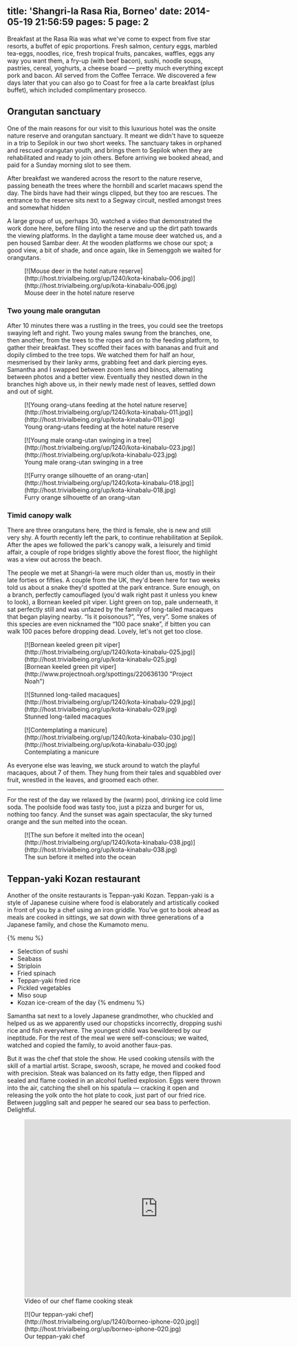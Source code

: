 title: 'Shangri-la Rasa Ria, Borneo'
date: 2014-05-19 21:56:59
pages: 5
page: 2
---

Breakfast at the Rasa Ria was what we've come to expect from five star resorts, a buffet of epic proportions. Fresh salmon, century eggs, marbled tea-eggs, noodles, rice, fresh tropical fruits, pancakes, waffles, eggs any way you want them, a fry-up (with beef bacon), sushi, noodle soups, pastries, cereal, yoghurts, a cheese board — pretty much everything except pork and bacon. All served from the Coffee Terrace. We discovered a few days later that you can also go to Coast for free a la carte breakfast (plus buffet), which included complimentary prosecco.

## Orangutan sanctuary

One of the main reasons for our visit to this luxurious hotel was the onsite nature reserve and orangutan sanctuary. It meant we didn't have to squeeze in a trip to Sepilok in our two short weeks. The sanctuary takes in orphaned and rescued orangutan youth, and brings them to Sepilok when they are rehabilitated and ready to join others. Before arriving we booked ahead, and paid for a Sunday morning slot to see them.

After breakfast we wandered across the resort to the nature reserve, passing beneath the trees where the hornbill and scarlet macaws spend the day. The birds have had their wings clipped, but they too are rescues. The entrance to the reserve sits next to a Segway circuit, nestled amongst trees and somewhat hidden

A large group of us, perhaps 30, watched a video that demonstrated the work done here, before filing into the reserve and up the dirt path towards the viewing platforms. In the daylight a tame mouse deer watched us, and a pen housed Sambar deer. At the wooden platforms we chose our spot; a good view, a bit of shade, and once again, like in Semenggoh we waited for orangutans.

<figure class="generated-figure generated-figure--retina generated-figure--620 generated-figure--landscape">[![Mouse deer in the hotel nature reserve](http://host.trivialbeing.org/up/1240/kota-kinabalu-006.jpg)](http://host.trivialbeing.org/up/kota-kinabalu-006.jpg)<figcaption class="generated-figure-caption">Mouse deer in the hotel nature reserve</figcaption></figure>

### Two young male orangutan

After 10 minutes there was a rustling in the trees, you could see the treetops swaying left and right. Two young males swung from the branches, one, then another, from the trees to the ropes and on to the feeding platform, to gather their breakfast. They scoffed their faces with bananas and fruit and dopily climbed to the tree tops. We watched them for half an hour, mesmerised by their lanky arms, grabbing feet and dark piercing eyes. Samantha and I swapped between zoom lens and binocs, alternating between photos and a better view. Eventually they nestled down in the branches high above us, in their newly made nest of leaves, settled down and out of sight.

<figure class="generated-figure generated-figure--retina generated-figure--620 generated-figure--landscape">[![Young orang-utans feeding at the hotel nature reserve](http://host.trivialbeing.org/up/1240/kota-kinabalu-011.jpg)](http://host.trivialbeing.org/up/kota-kinabalu-011.jpg)<figcaption class="generated-figure-caption">Young orang-utans feeding at the hotel nature reserve</figcaption></figure>

<figure class="generated-figure generated-figure--retina generated-figure--620 generated-figure--portrait">[![Young male orang-utan swinging in a tree](http://host.trivialbeing.org/up/1240/kota-kinabalu-023.jpg)](http://host.trivialbeing.org/up/kota-kinabalu-023.jpg)<figcaption class="generated-figure-caption">Young male orang-utan swinging in a tree</figcaption></figure>

<figure class="generated-figure generated-figure--retina generated-figure--620 generated-figure--landscape">[![Furry orange silhouette of an orang-utan](http://host.trivialbeing.org/up/1240/kota-kinabalu-018.jpg)](http://host.trivialbeing.org/up/kota-kinabalu-018.jpg)<figcaption class="generated-figure-caption">Furry orange silhouette of an orang-utan</figcaption></figure>

### Timid canopy walk

There are three orangutans here, the third is female, she is new and still very shy. A fourth recently left the park, to continue rehabilitation at Sepilok. After the apes we followed the park's canopy walk, a leisurely and timid affair, a couple of rope bridges slightly above the forest floor, the highlight was a view out across the beach.

The people we met at Shangri-la were much older than us, mostly in their late forties or fifties. A couple from the UK, they'd been here for two weeks told us about a snake they'd spotted at the park entrance. Sure enough, on a branch, perfectly camouflaged (you'd walk right past it unless you knew to look), a Bornean keeled pit viper. Light green on top, pale underneath, it sat perfectly still and was unfazed by the family of long-tailed macaques that began playing nearby. “Is it poisonous?”, “Yes, very”. Some snakes of this species are even nicknamed the “100 pace snake”, if bitten you can walk 100 paces before dropping dead. Lovely, let's not get too close.

<figure class="generated-figure generated-figure--retina generated-figure--620 generated-figure--landscape">[![Bornean keeled green pit viper](http://host.trivialbeing.org/up/1240/kota-kinabalu-025.jpg)](http://host.trivialbeing.org/up/kota-kinabalu-025.jpg)<figcaption class="generated-figure-caption">[Bornean keeled green pit viper](http://www.projectnoah.org/spottings/220636130 "Project Noah")</figcaption></figure>

<figure class="generated-figure generated-figure--retina generated-figure--620 generated-figure--landscape">[![Stunned long-tailed macaques](http://host.trivialbeing.org/up/1240/kota-kinabalu-029.jpg)](http://host.trivialbeing.org/up/kota-kinabalu-029.jpg)<figcaption class="generated-figure-caption">Stunned long-tailed macaques</figcaption></figure>

<figure class="generated-figure generated-figure--retina generated-figure--620 generated-figure--landscape">[![Contemplating a manicure](http://host.trivialbeing.org/up/1240/kota-kinabalu-030.jpg)](http://host.trivialbeing.org/up/kota-kinabalu-030.jpg)<figcaption class="generated-figure-caption">Contemplating a manicure</figcaption></figure>

As everyone else was leaving, we stuck around to watch the playful macaques, about 7 of them. They hung from their tales and squabbled over fruit, wrestled in the leaves, and groomed each other.

---

For the rest of the day we relaxed by the (warm) pool, drinking ice cold lime soda. The poolside food was tasty too, just a pizza and burger for us, nothing too fancy. And the sunset was again spectacular, the sky turned orange and the sun melted into the ocean.

<figure class="generated-figure generated-figure--retina generated-figure--620 generated-figure--landscape">[![The sun before it melted into the ocean](http://host.trivialbeing.org/up/1240/kota-kinabalu-038.jpg)](http://host.trivialbeing.org/up/kota-kinabalu-038.jpg)<figcaption class="generated-figure-caption">The sun before it melted into the ocean</figcaption></figure>

## Teppan-yaki Kozan restaurant

Another of the onsite restaurants is Teppan-yaki Kozan. Teppan-yaki is a style of Japanese cuisine where food is elaborately and artistically cooked in front of you by a chef using an iron griddle. You've got to book ahead as meals are cooked in sittings, we sat down with three generations of a Japanese family, and chose the Kumamoto menu.

{% menu %}
* Selection of sushi
* Seabass
* Striploin
* Fried spinach
* Teppan-yaki fried rice
* Pickled vegetables
* Miso soup
* Kozan ice-cream of the day
{% endmenu %}

Samantha sat next to a lovely Japanese grandmother, who chuckled and helped us as we apparently used our chopsticks incorrectly, dropping sushi rice and fish everywhere. The youngest child was bewildered by our ineptitude. For the rest of the meal we were self-conscious; we waited, watched and copied the family, to avoid another faux-pas.

But it was the chef that stole the show. He used cooking utensils with the skill of a martial artist. Scrape, swoosh, scrape, he moved and cooked food with precision. Steak was balanced on its fatty edge, then flipped and sealed and flame cooked in an alcohol fuelled explosion. Eggs were thrown into the air, catching the shell on his spatula — cracking it open and releasing the yolk onto the hot plate to cook, just part of our fried rice. Between juggling salt and pepper he seared our sea bass to perfection. Delightful.

<figure class="generated-figure generated-figure--retina generated-figure--620 generated-figure--video"><div class="video-wrapper"><iframe class="vimeo" src="http://player.vimeo.com/video/95799132" width="620" height="413" frameborder="0"></iframe></div><figcaption class="generated-figure-caption">Video of our chef flame cooking steak</figcaption></figure>

<figure class="generated-figure generated-figure--retina generated-figure--620 generated-figure--landscape">[![Our teppan-yaki chef](http://host.trivialbeing.org/up/1240/borneo-iphone-020.jpg)](http://host.trivialbeing.org/up/borneo-iphone-020.jpg)<figcaption class="generated-figure-caption">Our teppan-yaki chef</figcaption></figure>
